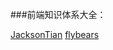 ###前端知识体系大全：

[JacksonTian](https://github.com/JacksonTian/fks)
[flybears](https://github.com/flybears/front-end-tutorial)

